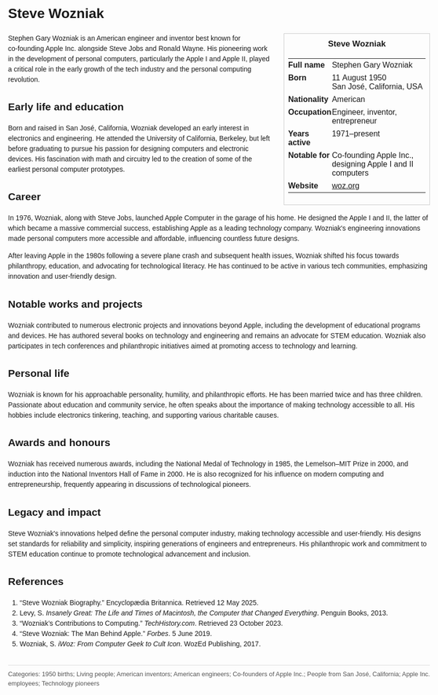 <!DOCTYPE html>
<html>
<head>
  <title>Steve Wozniak – Profile</title>
  <style>
    body { font-family: Arial, sans-serif; margin: 2rem auto; max-width: 960px; line-height: 1.5; }
    aside.infobox { float: right; width: 280px; margin: 0 0 1rem 1.5rem; border: 1px solid #ccc; padding: 0.5rem; font-size: 0.9rem; }
    aside.infobox h3 { text-align: center; margin-top: 0; }
    aside.infobox table { width: 100%; border-collapse: collapse; }
    aside.infobox td { padding: 0.25rem 0; vertical-align: top; }
    h1 { margin-top: 0; }
    footer.categories { font-size: 0.8rem; color: #555; border-top: 1px solid #ddd; padding-top: 0.5rem; margin-top: 2rem; }
  </style>
</head>
<body>
  <h1>Steve Wozniak</h1>
  <aside class="infobox">
    <h3>Steve Wozniak</h3>
    <table>
      <tr><td><strong>Full name</strong></td><td>Stephen Gary Wozniak</td></tr>
      <tr><td><strong>Born</strong></td><td>11 August 1950<br>San José, California, USA</td></tr>
      <tr><td><strong>Nationality</strong></td><td>American</td></tr>
      <tr><td><strong>Occupation</strong></td><td>Engineer, inventor, entrepreneur</td></tr>
      <tr><td><strong>Years active</strong></td><td>1971–present</td></tr>
      <tr><td><strong>Notable for</strong></td><td>Co‑founding Apple Inc., designing Apple I and II computers</td></tr>
      <tr><td><strong>Website</strong></td><td><a href="https://woz.org">woz.org</a></td></tr>
    </table>
  </aside>
  <p>Stephen Gary Wozniak is an American engineer and inventor best known for co‑founding Apple Inc. alongside Steve Jobs and Ronald Wayne. His pioneering work in the development of personal computers, particularly the Apple I and Apple II, played a critical role in the early growth of the tech industry and the personal computing revolution.</p>
  
  <h2>Early life and education</h2>
  <p>Born and raised in San José, California, Wozniak developed an early interest in electronics and engineering. He attended the University of California, Berkeley, but left before graduating to pursue his passion for designing computers and electronic devices. His fascination with math and circuitry led to the creation of some of the earliest personal computer prototypes.</p>
  
  <h2>Career</h2>
  <p>In 1976, Wozniak, along with Steve Jobs, launched Apple Computer in the garage of his home. He designed the Apple I and II, the latter of which became a massive commercial success, establishing Apple as a leading technology company. Wozniak's engineering innovations made personal computers more accessible and affordable, influencing countless future designs.</p>
  <p>After leaving Apple in the 1980s following a severe plane crash and subsequent health issues, Wozniak shifted his focus towards philanthropy, education, and advocating for technological literacy. He has continued to be active in various tech communities, emphasizing innovation and user-friendly design.</p>
  
  <h2>Notable works and projects</h2>
  <p>Wozniak contributed to numerous electronic projects and innovations beyond Apple, including the development of educational programs and devices. He has authored several books on technology and engineering and remains an advocate for STEM education. Wozniak also participates in tech conferences and philanthropic initiatives aimed at promoting access to technology and learning.</p>
  
  <h2>Personal life</h2>
  <p>Wozniak is known for his approachable personality, humility, and philanthropic efforts. He has been married twice and has three children. Passionate about education and community service, he often speaks about the importance of making technology accessible to all. His hobbies include electronics tinkering, teaching, and supporting various charitable causes.</p>
  
  <h2>Awards and honours</h2>
  <p>Wozniak has received numerous awards, including the National Medal of Technology in 1985, the Lemelson–MIT Prize in 2000, and induction into the National Inventors Hall of Fame in 2000. He is also recognized for his influence on modern computing and entrepreneurship, frequently appearing in discussions of technological pioneers.</p>
  
  <h2>Legacy and impact</h2>
  <p>Steve Wozniak's innovations helped define the personal computer industry, making technology accessible and user-friendly. His designs set standards for reliability and simplicity, inspiring generations of engineers and entrepreneurs. His philanthropic work and commitment to STEM education continue to promote technological advancement and inclusion.</p>
  
  <h2>References</h2>
  <ol>
    <li>“Steve Wozniak Biography.” Encyclopædia Britannica. Retrieved 12 May 2025.</li>
    <li>Levy, S. <i>Insanely Great: The Life and Times of Macintosh, the Computer that Changed Everything</i>. Penguin Books, 2013.</li>
    <li>“Wozniak’s Contributions to Computing.” <i>TechHistory.com</i>. Retrieved 23 October 2023.</li>
    <li>“Steve Wozniak: The Man Behind Apple.” <i>Forbes</i>. 5 June 2019.</li>
    <li>Wozniak, S. <i>iWoz: From Computer Geek to Cult Icon</i>. WozEd Publishing, 2017.</li>
  </ol>
  
  <footer class="categories">Categories: 1950 births; Living people; American inventors; American engineers; Co‑founders of Apple Inc.; People from San José, California; Apple Inc. employees; Technology pioneers</footer>
</body>
</html>